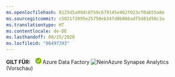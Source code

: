 ```yaml
---
ms.openlocfilehash: 8125d5a99dc0759c679145e462f023cf0ab55a8e
ms.sourcegitcommit: c5021f2095e25750eb34fd0b866adf5d81d56c3a
ms.translationtype: HT
ms.contentlocale: de-DE
ms.lasthandoff: 08/25/2020
ms.locfileid: "86497393"
---
```

<Token>**GILT FÜR:** ![Ja](../media/applies-to/yes.png)Azure Data Factory ![Nein](../media/applies-to/no.png)Azure Synapse Analytics (Vorschau) </Token> 
